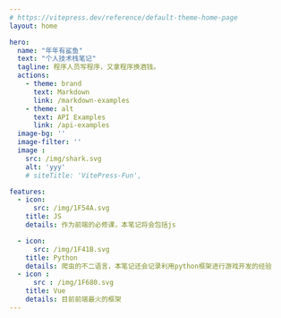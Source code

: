 ```yaml
---
# https://vitepress.dev/reference/default-theme-home-page
layout: home

hero:
  name: "年年有鲨鱼"
  text: "个人技术栈笔记"
  tagline: 程序人员写程序，又拿程序换酒钱。
  actions:
    - theme: brand
      text: Markdown
      link: /markdown-examples
    - theme: alt
      text: API Examples
      link: /api-examples
  image-bg: ''
  image-filter: ''
  image : 
    src: /img/shark.svg
    alt: 'yyy'
    # siteTitle: 'VitePress-Fun',

features:
  - icon: 
      src: /img/1F54A.svg
    title: JS
    details: 作为前端的必修课，本笔记将会包括js

  - icon: 
      src: /img/1F41B.svg
    title: Python
    details: 爬虫的不二语言，本笔记还会记录利用python框架进行游戏开发的经验
  - icon : 
      src : /img/1F680.svg
    title: Vue
    details: 目前前端最火的框架
---
```


<style>
:root {
  --vp-home-hero-name-color: transparent;
  --vp-home-hero-name-background: -webkit-linear-gradient(120deg, #bd34fe, #41d1ff);
  --vp-home-hero-image-background-image: -webkit-linear-gradient(120deg, #bd34fe, #41d1ff);
  --vp-home-hero-image-filter: blur(56px);
}

</style>